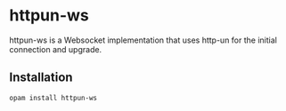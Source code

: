 # httpun-ws

httpun-ws is a Websocket implementation that uses http-un for the initial
connection and upgrade.

## Installation

```bash
opam install httpun-ws
```
